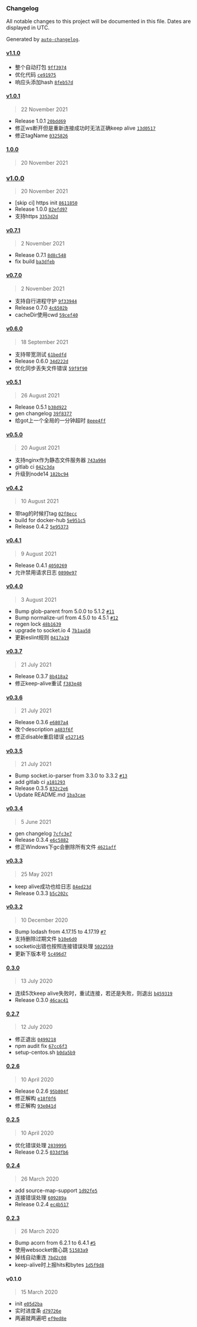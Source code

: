 ### Changelog

All notable changes to this project will be documented in this file. Dates are displayed in UTC.

Generated by [`auto-changelog`](https://github.com/CookPete/auto-changelog).

#### [v1.1.0](https://github.com/bangbang93/openbmclapi/compare/v1.0.1...v1.1.0)

- 整个自动打包 [`9ff3974`](https://github.com/bangbang93/openbmclapi/commit/9ff3974b7cff1f1843d1f16f5b5422f249b9949a)
- 优化代码 [`ce91975`](https://github.com/bangbang93/openbmclapi/commit/ce919756297d76c0a3ee9ed0dc4a72ab122cd1c8)
- 响应头添加hash [`8feb57d`](https://github.com/bangbang93/openbmclapi/commit/8feb57dbf3120493079ddbd19ad6f888492ac135)

#### [v1.0.1](https://github.com/bangbang93/openbmclapi/compare/1.0.0...v1.0.1)

> 22 November 2021

- Release 1.0.1 [`20bdd69`](https://github.com/bangbang93/openbmclapi/commit/20bdd6946623ee2137a8936f06db3247a0b63b2b)
- 修正ws断开但是重新连接成功时无法正确keep alive [`13d0517`](https://github.com/bangbang93/openbmclapi/commit/13d0517b5507fc2a6ba997f692c0f8c859bf3c0d)
- 修正tagName [`0325826`](https://github.com/bangbang93/openbmclapi/commit/0325826b88791efac101f3743e6f3ecde1fe93f2)

#### [1.0.0](https://github.com/bangbang93/openbmclapi/compare/v1.0.0...1.0.0)

> 20 November 2021

### [v1.0.0](https://github.com/bangbang93/openbmclapi/compare/v0.7.1...v1.0.0)

> 20 November 2021

- [skip ci] https init [`8611850`](https://github.com/bangbang93/openbmclapi/commit/86118500a50076da0807f11c6b3044068717e6a8)
- Release 1.0.0 [`82efd97`](https://github.com/bangbang93/openbmclapi/commit/82efd978ff5a7d4523a0b3d4ab275109add679b0)
- 支持https [`3353d2d`](https://github.com/bangbang93/openbmclapi/commit/3353d2dcd581a6e77b8c1b4809e844004d080423)

#### [v0.7.1](https://github.com/bangbang93/openbmclapi/compare/v0.7.0...v0.7.1)

> 2 November 2021

- Release 0.7.1 [`8d8c548`](https://github.com/bangbang93/openbmclapi/commit/8d8c548669f5152b444e41130005e7a7d8af53b9)
- fix build [`ba3dfeb`](https://github.com/bangbang93/openbmclapi/commit/ba3dfeb5d77e186bc0971edea2732c5cb0ac8e37)

#### [v0.7.0](https://github.com/bangbang93/openbmclapi/compare/v0.6.0...v0.7.0)

> 2 November 2021

- 支持自行进程守护 [`9f33944`](https://github.com/bangbang93/openbmclapi/commit/9f3394400d4f2c6326f22fb8f22ec9bbca11a3c4)
- Release 0.7.0 [`4c6502b`](https://github.com/bangbang93/openbmclapi/commit/4c6502b3303bad9f4150569e6a46b0c11e3fc839)
- cacheDir使用cwd [`59cef40`](https://github.com/bangbang93/openbmclapi/commit/59cef4062e3e849dcfecbb4d4c945f6a7844ce07)

#### [v0.6.0](https://github.com/bangbang93/openbmclapi/compare/v0.5.1...v0.6.0)

> 18 September 2021

- 支持带宽测试 [`61bedfd`](https://github.com/bangbang93/openbmclapi/commit/61bedfdb8df9c87f125f5733f8300f3b778598ae)
- Release 0.6.0 [`34d222d`](https://github.com/bangbang93/openbmclapi/commit/34d222d1aca8b10e1334bc97ab76c7ba6fb9aa72)
- 优化同步丢失文件错误 [`59f9f90`](https://github.com/bangbang93/openbmclapi/commit/59f9f908b26e4c878906129c0443057f84f7cd01)

#### [v0.5.1](https://github.com/bangbang93/openbmclapi/compare/v0.5.0...v0.5.1)

> 26 August 2021

- Release 0.5.1 [`b38d922`](https://github.com/bangbang93/openbmclapi/commit/b38d922fea805f8ced2dbfb69c68768624181d92)
- gen changelog [`39f8377`](https://github.com/bangbang93/openbmclapi/commit/39f83772aee0f998bc2a3cb4758e13d8cf8aad32)
- 给got上一个全局的一分钟超时 [`8eee4ff`](https://github.com/bangbang93/openbmclapi/commit/8eee4ff98bbf6959c10c8eefcb70813e294cd84d)

#### [v0.5.0](https://github.com/bangbang93/openbmclapi/compare/v0.4.2...v0.5.0)

> 20 August 2021

- 支持nginx作为静态文件服务器 [`743a904`](https://github.com/bangbang93/openbmclapi/commit/743a90460960c96a30b457b0046feebeaafa4e10)
- gitlab ci [`042c3da`](https://github.com/bangbang93/openbmclapi/commit/042c3da0a487a164442fc201f2fb1ac80abac09f)
- 升级到node14 [`182bc94`](https://github.com/bangbang93/openbmclapi/commit/182bc949da7296f51641d1a075cf1f96b549b6b1)

#### [v0.4.2](https://github.com/bangbang93/openbmclapi/compare/v0.4.1...v0.4.2)

> 10 August 2021

- 带tag的时候打tag [`02f8ecc`](https://github.com/bangbang93/openbmclapi/commit/02f8ecc3998f5c1a17ebf162be6f4811c081472b)
- build for docker-hub [`5e951c5`](https://github.com/bangbang93/openbmclapi/commit/5e951c508a016c3ca28e79d1095c57702da84d4c)
- Release 0.4.2 [`5e95373`](https://github.com/bangbang93/openbmclapi/commit/5e953738d9beb80503531807bf6896474aefd618)

#### [v0.4.1](https://github.com/bangbang93/openbmclapi/compare/v0.4.0...v0.4.1)

> 9 August 2021

- Release 0.4.1 [`4050269`](https://github.com/bangbang93/openbmclapi/commit/405026975417be0937eef4a8b4ca10e4800a1296)
- 允许禁用请求日志 [`0890e97`](https://github.com/bangbang93/openbmclapi/commit/0890e971d87013cc4a6d1c686a27dbef711af0b1)

#### [v0.4.0](https://github.com/bangbang93/openbmclapi/compare/v0.3.7...v0.4.0)

> 3 August 2021

- Bump glob-parent from 5.0.0 to 5.1.2 [`#11`](https://github.com/bangbang93/openbmclapi/pull/11)
- Bump normalize-url from 4.5.0 to 4.5.1 [`#12`](https://github.com/bangbang93/openbmclapi/pull/12)
- regen lock [`48b1639`](https://github.com/bangbang93/openbmclapi/commit/48b16395aab62fedd080267f9b01e09fdf8db314)
- upgrade to socket.io 4 [`7b1aa58`](https://github.com/bangbang93/openbmclapi/commit/7b1aa58fe4395612a1e69fd6f5a95906992ca005)
- 更新eslint规则 [`0417a19`](https://github.com/bangbang93/openbmclapi/commit/0417a195f52f189081e2b326910bdac759104e37)

#### [v0.3.7](https://github.com/bangbang93/openbmclapi/compare/v0.3.6...v0.3.7)

> 21 July 2021

- Release 0.3.7 [`8b418a2`](https://github.com/bangbang93/openbmclapi/commit/8b418a2351aa0e3bbef65051809e0124b4ce860e)
- 修正keep-alive重试 [`f383e48`](https://github.com/bangbang93/openbmclapi/commit/f383e48bf05230b2f43349e89ee9a585e19ed6c4)

#### [v0.3.6](https://github.com/bangbang93/openbmclapi/compare/v0.3.5...v0.3.6)

> 21 July 2021

- Release 0.3.6 [`e6807a4`](https://github.com/bangbang93/openbmclapi/commit/e6807a4944ad5e424fef9def6042d48ef4f36edc)
- 改个description [`a483f6f`](https://github.com/bangbang93/openbmclapi/commit/a483f6f97f32f96d32409bdbb8ff3bc9159b4ad6)
- 修正disable重启错误 [`e527145`](https://github.com/bangbang93/openbmclapi/commit/e527145b6eb10545a24e72bf98e0e71c3f793d35)

#### [v0.3.5](https://github.com/bangbang93/openbmclapi/compare/v0.3.4...v0.3.5)

> 21 July 2021

- Bump socket.io-parser from 3.3.0 to 3.3.2 [`#13`](https://github.com/bangbang93/openbmclapi/pull/13)
- add gitlab ci [`a181293`](https://github.com/bangbang93/openbmclapi/commit/a1812932e63275220475a717c1bb296e48ac9ac8)
- Release 0.3.5 [`832c2e6`](https://github.com/bangbang93/openbmclapi/commit/832c2e6ec4d366327cf1a9200b19cc1f2f7b4b00)
- Update README.md [`1ba3cae`](https://github.com/bangbang93/openbmclapi/commit/1ba3caeafc1a3f6015157b6a94afcd8367f6931b)

#### [v0.3.4](https://github.com/bangbang93/openbmclapi/compare/v0.3.3...v0.3.4)

> 5 June 2021

- gen changelog [`7cfc3e7`](https://github.com/bangbang93/openbmclapi/commit/7cfc3e756e97a99ee0614f11a358bf385b2283e4)
- Release 0.3.4 [`e6c5882`](https://github.com/bangbang93/openbmclapi/commit/e6c588229cf53abcf55c1aa6d9f23ec6bef15b42)
- 修正Windows下gc会删除所有文件 [`4621aff`](https://github.com/bangbang93/openbmclapi/commit/4621affc324b4d195853938a3d18c13eeea7885d)

#### [v0.3.3](https://github.com/bangbang93/openbmclapi/compare/v0.3.2...v0.3.3)

> 25 May 2021

- keep alive成功也给日志 [`84ed23d`](https://github.com/bangbang93/openbmclapi/commit/84ed23d09ffa6519545aaf74d37a8eea4ab48e14)
- Release 0.3.3 [`b5c202c`](https://github.com/bangbang93/openbmclapi/commit/b5c202c8730cb1edf146374c31b95e33a8af8762)

#### [v0.3.2](https://github.com/bangbang93/openbmclapi/compare/0.3.0...v0.3.2)

> 10 December 2020

- Bump lodash from 4.17.15 to 4.17.19 [`#7`](https://github.com/bangbang93/openbmclapi/pull/7)
- 支持删除过期文件 [`b10e6d0`](https://github.com/bangbang93/openbmclapi/commit/b10e6d07b8f94db11592dd8b0a1c39f825504dd8)
- socketio出错也按照连接错误处理 [`5022559`](https://github.com/bangbang93/openbmclapi/commit/5022559046ebd3ff140a8974595fe9a67a9b9fac)
- 更新下版本号 [`5c496d7`](https://github.com/bangbang93/openbmclapi/commit/5c496d7f78ad357147c8f61b14eaf17dc497fa3d)

#### [0.3.0](https://github.com/bangbang93/openbmclapi/compare/0.2.7...0.3.0)

> 13 July 2020

- 连续5次keep alive失败时，重试连接，若还是失败，则退出 [`b459319`](https://github.com/bangbang93/openbmclapi/commit/b459319041c87983cd3cf9fa4f32c8b4809f0555)
- Release 0.3.0 [`46cac41`](https://github.com/bangbang93/openbmclapi/commit/46cac417687811ffd13d2b09c981754d7bed2905)

#### [0.2.7](https://github.com/bangbang93/openbmclapi/compare/0.2.6...0.2.7)

> 12 July 2020

- 修正退出 [`0499218`](https://github.com/bangbang93/openbmclapi/commit/049921895ea3229b266dc3665e57de9e366102e5)
- npm audit fix [`67cc6f3`](https://github.com/bangbang93/openbmclapi/commit/67cc6f38430a2f8ac640bc0ce317936c50fc099f)
- setup-centos.sh [`b0da5b9`](https://github.com/bangbang93/openbmclapi/commit/b0da5b920371a2d21f556233d6fca537d5ac4c27)

#### [0.2.6](https://github.com/bangbang93/openbmclapi/compare/0.2.5...0.2.6)

> 10 April 2020

- Release 0.2.6 [`95b804f`](https://github.com/bangbang93/openbmclapi/commit/95b804f432363deb7da584affbd5df3ce87c2107)
- 修正解构 [`e18f0f6`](https://github.com/bangbang93/openbmclapi/commit/e18f0f65fd1933315125e3c672605b5184462d83)
- 修正解构 [`93e041d`](https://github.com/bangbang93/openbmclapi/commit/93e041d7873b52e19614c8156a473e0bec57c797)

#### [0.2.5](https://github.com/bangbang93/openbmclapi/compare/0.2.4...0.2.5)

> 10 April 2020

- 优化错误处理 [`2839995`](https://github.com/bangbang93/openbmclapi/commit/28399957caf82d712b63e56e206e767010c42676)
- Release 0.2.5 [`033dfb6`](https://github.com/bangbang93/openbmclapi/commit/033dfb61f9308a807cfa75f420f2ab5cacb51fff)

#### [0.2.4](https://github.com/bangbang93/openbmclapi/compare/0.2.3...0.2.4)

> 26 March 2020

- add source-map-support [`1d92fe5`](https://github.com/bangbang93/openbmclapi/commit/1d92fe5dc5bc758f2ff31ef6ccf23b70582ebcaa)
- 连接错误处理 [`609289a`](https://github.com/bangbang93/openbmclapi/commit/609289afa170ec091a2e0addd277ca924e990801)
- Release 0.2.4 [`ec4b517`](https://github.com/bangbang93/openbmclapi/commit/ec4b517479ead2969c582f7e2cde9bd7fde21fc1)

#### [0.2.3](https://github.com/bangbang93/openbmclapi/compare/v0.1.0...0.2.3)

> 26 March 2020

- Bump acorn from 6.2.1 to 6.4.1 [`#5`](https://github.com/bangbang93/openbmclapi/pull/5)
- 使用websocket做心跳 [`51583a9`](https://github.com/bangbang93/openbmclapi/commit/51583a97e388eabbea67e471d56d20aa6f83f7e4)
- 掉线自动重连 [`7bd2c08`](https://github.com/bangbang93/openbmclapi/commit/7bd2c087f43ab4a314521aac3db0b1724b818d66)
- keep-alive时上报hits和bytes [`1d5f9d8`](https://github.com/bangbang93/openbmclapi/commit/1d5f9d8ea6758d08193d0cc0621f424c2aced8d6)

#### v0.1.0

> 15 March 2020

- init [`e05d2ba`](https://github.com/bangbang93/openbmclapi/commit/e05d2ba244082e629fc7a0871cfca9e657c9635c)
- 实时进度条 [`d79726e`](https://github.com/bangbang93/openbmclapi/commit/d79726e0df79da6886ebaf9c58f34755bff1c8d5)
- 两遍就两遍吧 [`ef9ed8e`](https://github.com/bangbang93/openbmclapi/commit/ef9ed8e5a2d5da48f26a283713a3079949e998fb)
